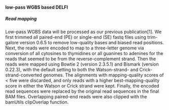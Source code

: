#### low-pass WGBS based DELFI 

##### Read mapping
Low-pass WGBS data will be processed as our previous publication[1]. We first trimmed all paired-end (PE) or single-end (SE) fastq files using trim-galore version 0.6.5 to remove low-quality bases and biased read positions. Next, the reads were encoded to map to a three-letter genome via conversion of all cytosines to thymidines or all guanines to adenines for the reads that seemed to be from the reverse-complement strand. Then the reads were mapped using Bowtie 2 (version 2.3.5.1) and Bismark (version 0.22.3), with the default setting to both the Watson-strand- and Crick-strand-converted genomes. The alignments with mapping-quality scores of < five were discarded, and only reads with a higher best-mapping-quality score in either the Watson or Crick strand were kept. Finally, the encoded read sequences were replaced by the original read sequences in the final BAM files. Overlapping paired-end reads were also clipped with the bamUtils clipOverlap function.
